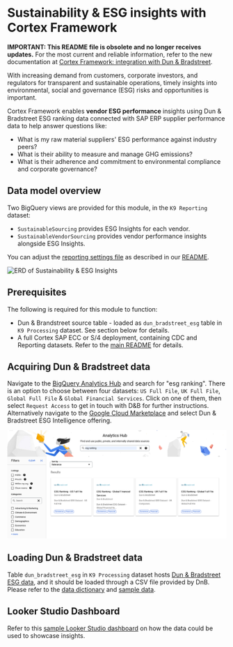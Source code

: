 # Sustainability & ESG insights with Cortex Framework

**IMPORTANT: This README file is obsolete and no longer receives updates.** For the most current and reliable information, refer to the new documentation at [Cortex Framework: integration with Dun & Bradstreet](https://cloud.google.com/cortex/docs/dun-and-bradstreet).

With increasing demand from customers, corporate investors, and regulators for transparent and sustainable operations, timely insights into environmental, social and governance (ESG) risks and opportunities is important.

Cortex Framework enables **vendor ESG performance** insights using Dun & Bradstreet ESG ranking data connected with SAP ERP supplier performance data to help answer questions like:
* What is my raw material suppliers' ESG performance against industry peers?
* What is their ability to measure and manage GHG emissions?
* What is their adherence and commitment to environmental compliance and corporate governance?

## Data model overview

Two BigQuery views are provided for this module, in the `K9 Reporting` dataset:

* `SustainableSourcing` provides ESG Insights for each vendor.
* `SustainableVendorSourcing` provides vendor performance insights alongside ESG Insights.

You can adjust the [reporting settings file](src/k9/src/sustainability/reporting/sustainability_reporting.yaml) as described in our [README](https://github.com/GoogleCloudPlatform/cortex-data-foundation/blob/main/README.md#customizing-reporting_settings-file-configuration).

![ERD of Sustainability & ESG Insights](../../images/erd_sustainability.png)



## Prerequisites

The following is required for this module to function:

*   Dun & Brandstreet source table - loaded as `dun_bradstreet_esg` table in `K9 Processing` dataset. See section below for details.
*   A full Cortex SAP ECC or S/4 deployment, containing CDC and Reporting datasets. Refer to the [main README](README.md) for details.

## Acquiring Dun & Bradstreet data

Navigate to the [BigQuery Analytics Hub](https://cloud.google.com/analytics-hub) and search for "esg ranking". There is an option to choose between four datasets: `US Full File`, `UK Full File`, `Global Full File` & `Global Financial Services`. Click on one of them, then select `Request Access` to get in touch with D&B for further instructions. Alternatively navigate to the [Google Cloud Marketplace](https://console.cloud.google.com/marketplace/product/prod-dnb-mp-data-public/dun-bradstreet-esg-rankings) and select Dun & Bradstreet ESG Intelligence offering.

![Analytics Hub](../../images/deprecated/analytics_hub.png)

## Loading Dun & Bradstreet data

Table `dun_bradstreet_esg` in `K9 Processing` dataset hosts [Dun & Bradstreet ESG data](https://www.dnb.co.uk/content/dam/english/dnb-solutions/ESG%20Methodology%20Whitepaper.pdf), and it should be loaded through a CSV file provided by DnB. Please refer to the [data dictionary](/src/k9/src/sustainability/data/dnb_esg_data_dict.csv) and [sample data](/src/k9/src/sustainability/data/dnb_esg_sample_record.csv).

## Looker Studio Dashboard

Refer to this [sample Looker Studio dashboard](https://lookerstudio.google.com/c/u/0/reporting/cab436f2-ff83-4cfa-b7e4-e99b9fd9a8d0/page/RJ2qD) on how the data could be used to showcase insights.
